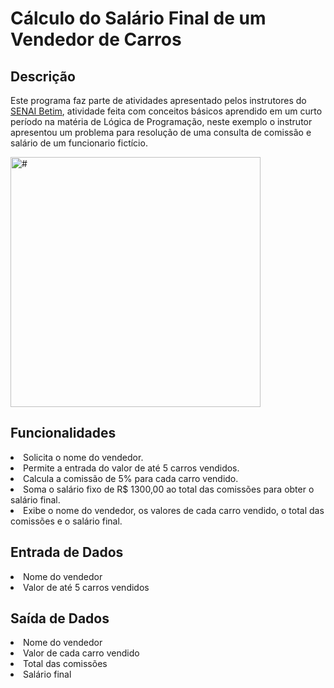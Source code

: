 <h1>Cálculo do Salário Final de um Vendedor de Carros </h1>


<h2>Descrição</h2>
<p></p>Este programa faz parte de atividades apresentado pelos instrutores do <a href="https://www.fiemg.com.br/unidades/senai-betim-maria-madalena-nogueira/">SENAI Betim</a>, atividade feita com conceitos básicos aprendido em um curto período na matéria de Lógica de Programação, neste exemplo o instrutor apresentou um problema para resolução de uma consulta de comissão e salário de um funcionario fictício.</p>

<img src="https://github.com/Luizddev/programming-logic-learning-projects/assets/150076390/49548420-65ec-4080-87af-f8123647d114" alt="#" width="400px">

<h2>Funcionalidades</h2>

<li>Solicita o nome do vendedor.
<li>Permite a entrada do valor de até 5 carros vendidos.
<li>Calcula a comissão de 5% para cada carro vendido.
<li>Soma o salário fixo de R$ 1300,00 ao total das comissões para obter o salário final.
<li>Exibe o nome do vendedor, os valores de cada carro vendido, o total das comissões e o salário final.

<h2>Entrada de Dados</h2>

<li>Nome do vendedor
<li>Valor de até 5 carros vendidos

<h2>Saída de Dados</h2>

<li>Nome do vendedor
<li>Valor de cada carro vendido
<li>Total das comissões
<li>Salário final
